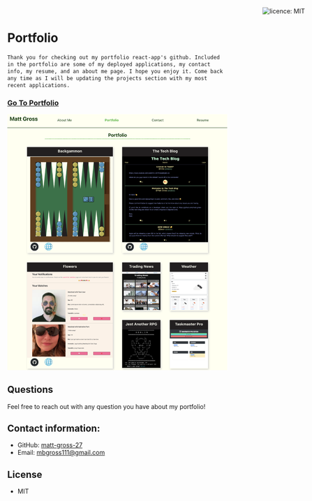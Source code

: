 # Portfolio

<div style="position: absolute; top: 22px; right: 50px">

![licence: MIT](https://img.shields.io/badge/license-MIT-blue)
</div>

```
Thank you for checking out my portfolio react-app's github. Included in the portfolio are some of my deployed applications, my contact info, my resume, and an about me page. I hope you enjoy it. Come back any time as I will be updating the projects section with my most recent applications.
```

### [Go To Portfolio](https://matt-gross-27.github.io/portfolio)

![screen-shot-of-portfolio](/src/assets/app.png)

## Questions
Feel free to reach out with any question you have about my portfolio!

## Contact information:
- GitHub: [matt-gross-27](https://www.github.com/matt-gross-27)
- Email: [mbgross111@gmail.com](mailto:mbgross111@gmail.com)

## License
- MIT